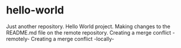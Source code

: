 # hello-world
Just another repository. Hello World project.
Making changes to the README.md file on the remote repository.
Creating a merge conflict -remotely-
Creating a merge conflict -locally-


